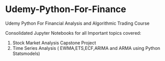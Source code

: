 # Udemy-Python-For-Finance
Udemy Python For Financial Analysis and Algorithmic Trading Course

Consolidated Jupyter Notebooks for all Important topics covered:
1. Stock Market Analysis Capstone Project
2. Time Series Analysis ( EWMA,ETS,ECF,ARIMA and ARMA using Python Statsmodels)
